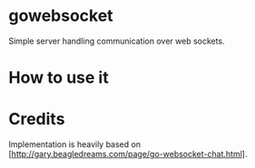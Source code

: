 # gowebsocket
Simple server handling communication over web sockets. 

# How to use it


# Credits
Implementation is heavily based on [http://gary.beagledreams.com/page/go-websocket-chat.html]. 

